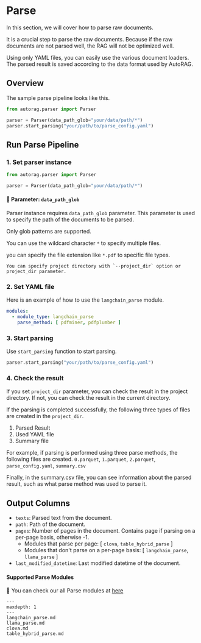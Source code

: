 # Parse

In this section, we will cover how to parse raw documents.

It is a crucial step to parse the raw documents.
Because if the raw documents are not parsed well, the RAG will not be optimized well.

Using only YAML files, you can easily use the various document loaders.
The parsed result is saved according to the data format used by AutoRAG.

## Overview

The sample parse pipeline looks like this.

```python
from autorag.parser import Parser

parser = Parser(data_path_glob="your/data/path/*")
parser.start_parsing("your/path/to/parse_config.yaml")
```

## Run Parse Pipeline

### 1. Set parser instance

```python
from autorag.parser import Parser

parser = Parser(data_path_glob="your/data/path/*")
```

#### 📌 Parameter: `data_path_glob`

Parser instance requires `data_path_glob` parameter.
This parameter is used to specify the path of the documents to be parsed.

Only glob patterns are supported.

You can use the wildcard character `*` to specify multiple files.

you can specify the file extension like `*.pdf` to specific file types.

```{admonition} Want to specify project folder?
You can specify project directory with `--project_dir` option or project_dir parameter.
```

### 2. Set YAML file

Here is an example of how to use the `langchain_parse` module.

```yaml
modules:
  - module_type: langchain_parse
    parse_method: [ pdfminer, pdfplumber ]
```

### 3. Start parsing

Use `start_parsing` function to start parsing.

```python
parser.start_parsing("your/path/to/parse_config.yaml")
```

### 4. Check the result

If you set `project_dir` parameter, you can check the result in the project directory.
If not, you can check the result in the current directory.

If the parsing is completed successfully, the following three types of files are created in the `project_dir`.

1. Parsed Result
2. Used YAML file
3. Summary file

For example, if parsing is performed using three parse methods, the following files are created.
`0.parquet`, `1.parquet`, `2.parquet`, `parse_config.yaml`, `summary.csv`

Finally, in the summary.csv file, you can see information about the parsed result, such as what parse method was used to parse it.

## Output Columns

- `texts`: Parsed text from the document.
- `path`: Path of the document.
- `pages`: Number of pages in the document. Contains page if parsing on a per-page basis, otherwise -1.
    - Modules that parse per page: [ `clova`, `table_hybrid_parse` ]
    - Modules that don't parse on a per-page basis: [ `langchain_parse`, `llama_parse` ]
- `last_modified_datetime`: Last modified datetime of the document.

#### Supported Parse Modules

📌 You can check our all Parse modules
at [here](https://edai.notion.site/Supporting-Parse-Modules-e0b7579c7c0e4fb2963e408eeccddd75?pvs=4)


```{toctree}
---
maxdepth: 1
---
langchain_parse.md
llama_parse.md
clova.md
table_hybrid_parse.md
```

